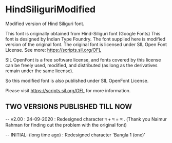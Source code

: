 # HindSiliguriModified
Modified version of Hind Siliguri font.



This font is originally obtained from Hind-Siliguri font (Google Fonts)
This font is designed by Indian Type Foundry.
The font supplied here is modified version of the original font.
The original font is licensed under SIL Open Font License.
See more: https://scripts.sil.org/OFL


SIL OpenFont is a free software license, and fonts covered by this license can be freely used, modified, and distributed (as long as the derivatives remain under the same license).

So this modified font is also published under SIL OpenFont License.

Please visit https://scripts.sil.org/OFL for more information.


## TWO VERSIONS PUBLISHED TILL NOW ##
-- v2.00 : 24-09-2020 : Redesigned character ন + স = ন্স . (Thank you Naimur Rahman for finding out the problem with the original font)

-- INITIAL: (long time ago) : Redesigned character 'Bangla 1 (one)'
